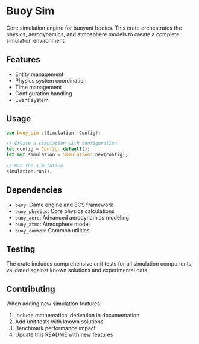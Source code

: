 # Buoy Sim

Core simulation engine for buoyant bodies. This crate orchestrates the physics, aerodynamics, and atmosphere models to create a complete simulation environment.

## Features

- Entity management
- Physics system coordination
- Time management
- Configuration handling
- Event system

## Usage

```rust
use buoy_sim::{Simulation, Config};

// Create a simulation with configuration
let config = Config::default();
let mut simulation = Simulation::new(config);

// Run the simulation
simulation.run();
```

## Dependencies

- `bevy`: Game engine and ECS framework
- `buoy_physics`: Core physics calculations
- `buoy_aero`: Advanced aerodynamics modeling
- `buoy_atmo`: Atmosphere model
- `buoy_common`: Common utilities

## Testing

The crate includes comprehensive unit tests for all simulation components, validated against known solutions and experimental data.

## Contributing

When adding new simulation features:
1. Include mathematical derivation in documentation
2. Add unit tests with known solutions
3. Benchmark performance impact
4. Update this README with new features 
